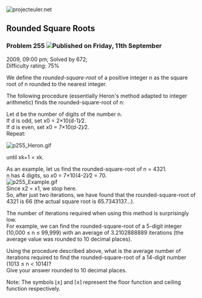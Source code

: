 ![projecteuler.net](images/print_page_logo.png)

## Rounded Square Roots

### Problem 255 ![](images/icon_info.png)Published on Friday, 11th September
2009, 09:00 pm; Solved by 672;  
Difficulty rating: 75%

We define the _rounded-square-root_ of a positive integer n as the square root
of n rounded to the nearest integer.

The following procedure (essentially Heron's method adapted to integer
arithmetic) finds the rounded-square-root of n:

Let d be the number of digits of the number n.  
If d is odd, set x0 = 2×10(d-1)⁄2.  
If d is even, set x0 = 7×10(d-2)⁄2.  
Repeat:

![p255_Heron.gif](project/images/p255_Heron.gif)

until xk+1 = xk.

As an example, let us find the rounded-square-root of n = 4321.  
n has 4 digits, so x0 = 7×10(4-2)⁄2 = 70.  
![p255_Example.gif](project/images/p255_Example.gif)  
Since x2 = x1, we stop here.  
So, after just two iterations, we have found that the rounded-square-root of
4321 is 66 (the actual square root is 65.7343137…).

The number of iterations required when using this method is surprisingly low.  
For example, we can find the rounded-square-root of a 5-digit integer (10,000
≤ n ≤ 99,999) with an average of 3.2102888889 iterations (the average value
was rounded to 10 decimal places).

Using the procedure described above, what is the average number of iterations
required to find the rounded-square-root of a 14-digit number (1013 ≤ n &lt;
1014)?  
Give your answer rounded to 10 decimal places.

Note: The symbols ⌊x⌋ and ⌈x⌉ represent the floor function and ceiling
function respectively.

  
  


